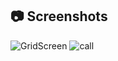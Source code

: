 ## 📷 Screenshots
![GridScreen](https://github.com/user-attachments/assets/b20e5721-5db6-4c4d-a64f-3f837b219772)
![call](https://github.com/user-attachments/assets/55fc34e6-a196-4e16-89b4-101f9a5562ad)
